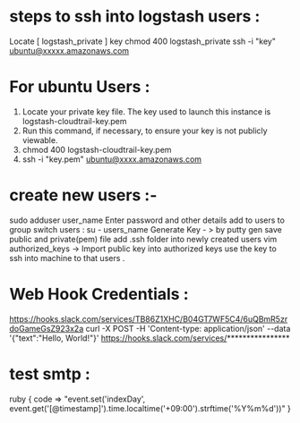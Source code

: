 

# steps to ssh into logstash users :
Locate [ logstash_private ] key
chmod 400 logstash_private 
ssh -i "key" ubuntu@xxxxx.amazonaws.com


# For ubuntu Users :
1. Locate your private key file. The key used to launch this instance is logstash-cloudtrail-key.pem
2. Run this command, if necessary, to ensure your key is not publicly viewable.
3. chmod 400 logstash-cloudtrail-key.pem
4. ssh -i "key.pem" ubuntu@xxxx.amazonaws.com



# create new users :-
sudo adduser user_name
Enter password and other details
add to users to group
switch users : su - users_name
Generate Key - > by putty gen save public and private(pem) file 
add .ssh folder into newly created users
vim authorized_keys -> Import public key into authorized keys
use the key to ssh into machine to that users . 

# Web Hook Credentials : 

https://hooks.slack.com/services/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
curl -X POST -H 'Content-type: application/json' --data '{​​​​​​"text":"Hello, World!"}​​​​​​' https://hooks.slack.com/services/****************

# test smtp :


 ruby {
    code => "event.set('indexDay', event.get('[@timestamp]').time.localtime('+09:00').strftime('%Y%m%d'))"
  }


